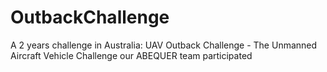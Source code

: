 # OutbackChallenge
A 2 years challenge in Australia: UAV Outback Challenge - The Unmanned Aircraft Vehicle Challenge our ABEQUER team participated 
